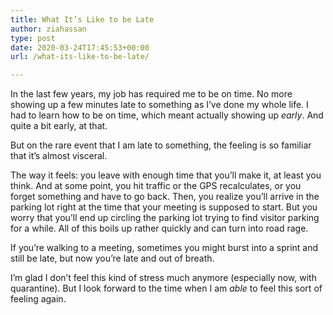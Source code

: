 ```yaml
---
title: What It’s Like to be Late
author: ziahassan
type: post
date: 2020-03-24T17:45:53+00:00
url: /what-its-like-to-be-late/

---
```

In the last few years, my job has required me to be on time. No more showing up a few minutes late to something as I’ve done my whole life. I had to learn how to be on time, which meant actually showing up _early_. And quite a bit early, at that.

But on the rare event that I am late to something, the feeling is so familiar that it’s almost visceral. 

The way it feels: you leave with enough time that you’ll make it, at least you think. And at some point, you hit traffic or the GPS recalculates, or you forget something and have to go back. Then, you realize you’ll arrive in the parking lot right at the time that your meeting is supposed to start. But you worry that you’ll end up circling the parking lot trying to find visitor parking for a while. All of this boils up rather quickly and can turn into road rage.

If you’re walking to a meeting, sometimes you might burst into a sprint and still be late, but now you’re late and out of breath.

I’m glad I don’t feel this kind of stress much anymore (especially now, with quarantine). But I look forward to the time when I am _able_ to feel this sort of feeling again. 